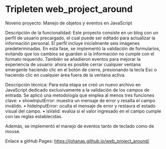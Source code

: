# Tripleten web_project_around

Noveno proyecto:
Manejo de objetos y eventos en JavaScript

Descripción de la funcionalidad:
Este proyecto consiste en un blog con un perfil de usuario precargado, el cual puede ser editado para actualizar la información personal. El perfil incluye inicialmente seis imágenes predeterminadas.
En esta fase, se implementó la validación de formularios, evitando que los cambios se guarden si la información no cumple con el formato requerido.
También se añadieron eventos para mejorar la experiencia de usuario: ahora es posible cerrar cualquier ventana emergente haciendo clic en el botón de cierre, presionando la tecla Esc o haciendo clic en cualquier área fuera de la ventana activa.

Descripción técnica:
Para esta etapa se creó un nuevo archivo en JavaScript dedicado exclusivamente a la validación de los campos de entrada.
Se aplicó una metodología que emplea al menos tres funciones clave:
	•	showInputError: muestra un mensaje de error y resalta el campo inválido.
	•	hideInputError: oculta el mensaje de error y restaura el estado visual del campo.
	•	isValid: evalúa si el valor ingresado en el campo cumple con las reglas establecidas.

Además, se implementó el manejo de eventos tanto de teclado como de mouse.
 
 Enlace a gitHub Pages:
  https://johanas.github.io/web_project_around/
